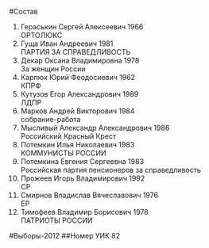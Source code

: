#Состав
1. Гераськин Сергей Алексеевич 1966   
    ОРТОЛЮКС
2. Гуща Иван Андреевич 1981   
    ПАРТИЯ ЗА СПРАВЕДЛИВОСТЬ
3. Декар Оксана Владимировна 1978   
    За женщин России
4. Карпюк Юрий Феодосиевич 1962   
    КПРФ
5. Кутузов Егор Александрович 1989   
    ЛДПР
6. Марков Андрей Викторович 1984   
    собрание-работа
7. Мысливый Александр Александрович 1986   
    Российский Красный Крест
8. Потемкин Илья Николаевич 1983   
    КОММУНИСТЫ РОССИИ
9. Потемкина Евгения Сергеевна 1983   
    Российская партия пенсионеров за справедливость
10. Прожеев Игорь Владимирович 1992   
    СР
11. Смирнов Владислав Вячеславович 1976   
    ЕР
12. Тимофеев Владимир Борисович 1978   
    ПАТРИОТЫ РОССИИ

#Выборы-2012
##Номер УИК
82